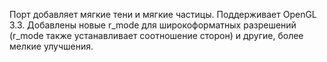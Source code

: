 Порт добавляет мягкие тени и мягкие частицы. Поддерживает OpenGL 3.3. Добавлены новые r_mode для широкоформатных разрешений (r_mode также устанавливает соотношение сторон) и другие, более мелкие улучшения.